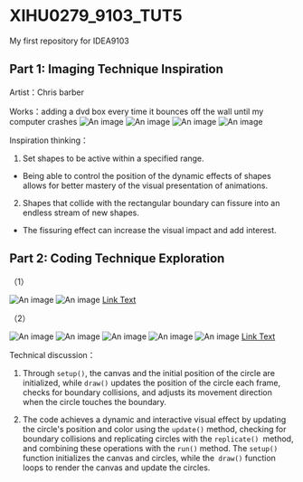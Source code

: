 # XIHU0279_9103_TUT5
My first repository for IDEA9103

## Part 1: Imaging Technique Inspiration

Artist：Chris barber

Works：adding a dvd box every time it bounces off the wall until my computer crashes
![An image](assets/1.png)
![An image](assets/5.png)
![An image](assets/6.png)
![An image](assets/9.png)

Inspiration thinking：

1. Set shapes to be active within a specified range. 
- Being able to control the position of the dynamic effects of shapes allows for better mastery of the visual presentation of animations.


2. Shapes that collide with the rectangular boundary can fissure into an endless stream of new shapes. 
- The fissuring effect can increase the visual impact and add interest.



## Part 2: Coding Technique Exploration

（1）

![An image](assets/F8.png)
![An image](assets/F4.png)
[Link Text](https://p5js.org/examples/motion-bounce.html)

（2）

![An image](assets/1F.png)
![An image](assets/2F.png)
![An image](assets/3F.png)
![An image](assets/7F.png)
![An image](assets/8F.png)
[Link Text](https://editor.p5js.org/ms12297/sketches/XAQwqAwOK)



Technical discussion：

1. Through `setup()`, the canvas and the initial position of the circle are initialized, while `draw()` updates the position of the circle each frame, checks for boundary collisions, and adjusts its movement direction when the circle touches the boundary.



2. The code achieves a dynamic and interactive visual effect by updating the circle's position and color using the `update()` method, checking for boundary collisions and replicating circles with the `replicate() `method, and combining these operations with the `run()` method. The `setup() `function initializes the canvas and circles, while the` draw()` function loops to render the canvas and update the circles.